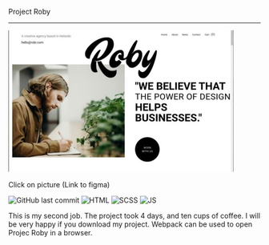 Project Roby
***

[![Figma link](Readme2.png)](https://www.figma.com/file/bJBC2DPx2a4Y5qyDSwp9A0/Roby?node-id=0%3A1)

Сlick on picture (Link to figma)


![GitHub last commit](https://img.shields.io/github/last-commit/NITROGLICERINE/Project-ROBY) ![HTML](https://img.shields.io/badge/HTML-40%25-blue) ![SCSS](https://img.shields.io/badge/SCSS-40%25-FF69B4) ![JS](https://img.shields.io/badge/JS-10%25-yellow)

This is my second job.
The project took 4 days, and  ten cups of coffee.
I will be very happy if you download my project.
Webpack can be used to open Projec Roby in a browser.
